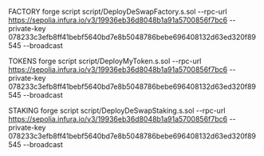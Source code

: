 FACTORY forge script script/DeployDeSwapFactory.s.sol --rpc-url https://sepolia.infura.io/v3/19936eb36d8048b1a91a5700856f7bc6 --private-key 078233c3efb8ff41bebf5640bd7e8b5048786bebe696408132d63ed320f89545 --broadcast

TOKENS
forge script script/DeployMyToken.s.sol  --rpc-url https://sepolia.infura.io/v3/19936eb36d8048b1a91a5700856f7bc6 --private-key 078233c3efb8ff41bebf5640bd7e8b5048786bebe696408132d63ed320f89545 --broadcast


STAKING
forge script script/DeployDeSwapStaking.s.sol --rpc-url https://sepolia.infura.io/v3/19936eb36d8048b1a91a5700856f7bc6 --private-key 078233c3efb8ff41bebf5640bd7e8b5048786bebe696408132d63ed320f89545 --broadcast
